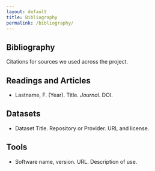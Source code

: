 ```yaml
---
layout: default
title: Bibliography
permalink: /bibliography/
---
```


<section class="prose">
  <h1>Bibliography</h1>
  <p class="lead">Citations for sources we used across the project.</p>

  <h2>Readings and Articles</h2>
  <ul>
    <li>Lastname, F. (Year). Title. <em>Journal</em>. DOI.</li>
  </ul>

  <h2>Datasets</h2>
  <ul>
    <li>Dataset Title. Repository or Provider. URL and license.</li>
  </ul>

  <h2>Tools</h2>
  <ul>
    <li>Software name, version. URL. Description of use.</li>
  </ul>
</section>